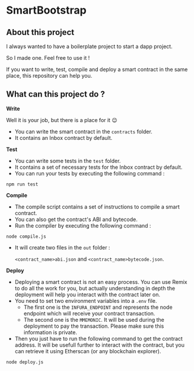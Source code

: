 # SmartBootstrap

## About this project

I always wanted to have a boilerplate project to start a dapp project.

So I made one. Feel free to use it !

If you want to write, test, compile and deploy a smart contract in the same place, this repository can help you.

## What can this project do ?

**Write**

Well it is your job, but there is a place for it :wink:

- You can write the smart contract in the `contracts` folder.
- It contains an Inbox contract by default.

**Test**
- You can write some tests in the `test` folder.
- It contains a set of necessary tests for the Inbox contract by default.
- You can run your tests by executing the following command :
```shell script
npm run test
```

**Compile**
- The compile script contains a set of instructions to compile a smart contract.
- You can also get the contract's ABI and bytecode.
- Run the compiler by executing the following command :
```shell script
node compile.js
```
- It will create two files in the `out` folder :
    
    `<contract_name>abi.json` and `<contract_name>bytecode.json`.

**Deploy**
- Deploying a smart contract is not an easy process. You can use Remix to do all the work for you, but actually understanding in depth the deployment will help you interact with the contract later on.
- You need to set two environment variables into a `.env` file.
    - The first one is the `INFURA_ENDPOINT` and represents the node endpoint which will receive your contract transaction.
    - The second one is the `MMEMONIC`. It will be used during the deployment to pay the transaction. Please make sure this information is private.
- Then you just have to run the following command to get the contract address. It will be usefull further to interact with the contract, but you can retrieve it using Etherscan (or any blockchain explorer).
```shell script
node deploy.js
```